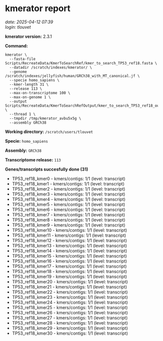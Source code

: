 # kmerator report
*date: 2025-04-12 07:39*  
*login: tlouvet*

**kmerator version:** 2.3.1

**Command:**

```
kmerator \
  --fasta-file Scripts/RecreateData/KmerToSearchRef/kmer_to_search_TP53_ref18.fasta \
  --datadir /scratch/indexes/kmerator/ \
  --genome /scratch/indexes/jellyfish/human/GRCh38_with_MT_canonical.jf \
  --specie homo_sapiens \
  --kmer-length 31 \
  --release 113 \
  --max-on-transcriptome 100 \
  --max-on-genome 1 \
  --output Scripts/RecreateData/KmerToSearchRefOutput/kmer_to_search_TP53_ref18_output \
  --thread 1 \
  --tmpdir /tmp/kmerator_avbu5x5g \
  --assembly GRCh38
```

**Working directory:** `/scratch/users/tlouvet`

**Specie:** `homo_sapiens`

**Assembly:** `GRCh38`

**Transcriptome release:** `113`

**Genes/transcripts succesfully done (31)**

- TP53_ref18_kmer0 - kmers/contigs: 1/1 (level: transcript)
- TP53_ref18_kmer1 - kmers/contigs: 1/1 (level: transcript)
- TP53_ref18_kmer2 - kmers/contigs: 1/1 (level: transcript)
- TP53_ref18_kmer3 - kmers/contigs: 1/1 (level: transcript)
- TP53_ref18_kmer4 - kmers/contigs: 1/1 (level: transcript)
- TP53_ref18_kmer5 - kmers/contigs: 1/1 (level: transcript)
- TP53_ref18_kmer6 - kmers/contigs: 1/1 (level: transcript)
- TP53_ref18_kmer7 - kmers/contigs: 1/1 (level: transcript)
- TP53_ref18_kmer8 - kmers/contigs: 1/1 (level: transcript)
- TP53_ref18_kmer9 - kmers/contigs: 1/1 (level: transcript)
- TP53_ref18_kmer10 - kmers/contigs: 1/1 (level: transcript)
- TP53_ref18_kmer11 - kmers/contigs: 1/1 (level: transcript)
- TP53_ref18_kmer12 - kmers/contigs: 1/1 (level: transcript)
- TP53_ref18_kmer13 - kmers/contigs: 1/1 (level: transcript)
- TP53_ref18_kmer14 - kmers/contigs: 1/1 (level: transcript)
- TP53_ref18_kmer15 - kmers/contigs: 1/1 (level: transcript)
- TP53_ref18_kmer16 - kmers/contigs: 1/1 (level: transcript)
- TP53_ref18_kmer17 - kmers/contigs: 1/1 (level: transcript)
- TP53_ref18_kmer18 - kmers/contigs: 1/1 (level: transcript)
- TP53_ref18_kmer19 - kmers/contigs: 1/1 (level: transcript)
- TP53_ref18_kmer20 - kmers/contigs: 1/1 (level: transcript)
- TP53_ref18_kmer21 - kmers/contigs: 1/1 (level: transcript)
- TP53_ref18_kmer22 - kmers/contigs: 1/1 (level: transcript)
- TP53_ref18_kmer23 - kmers/contigs: 1/1 (level: transcript)
- TP53_ref18_kmer24 - kmers/contigs: 1/1 (level: transcript)
- TP53_ref18_kmer25 - kmers/contigs: 1/1 (level: transcript)
- TP53_ref18_kmer26 - kmers/contigs: 1/1 (level: transcript)
- TP53_ref18_kmer27 - kmers/contigs: 1/1 (level: transcript)
- TP53_ref18_kmer28 - kmers/contigs: 1/1 (level: transcript)
- TP53_ref18_kmer29 - kmers/contigs: 1/1 (level: transcript)
- TP53_ref18_kmer30 - kmers/contigs: 1/1 (level: transcript)
